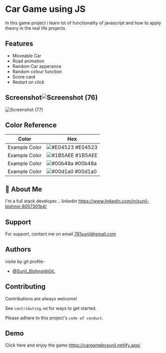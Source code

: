 
# Car Game using JS

In this game project i learn lot of functionality of javascript 
and how to apply theory in the real life projects 



## Features

- Moveable Car
- Road animation
- Random Car apperance 
- Random colour function
- Score card 
- Restart on click

  
## Screenshot![Screenshot (76)](https://user-images.githubusercontent.com/86436026/134692753-b6999117-aa82-4a88-95ad-9f3d810d8dec.png)
![Screenshot (77)](https://user-images.githubusercontent.com/86436026/134693099-6bc28f11-96dc-4800-a0b5-5a2aefb590bc.png)

  ## Color Reference

| Color             | Hex                                                                |
| ----------------- | ------------------------------------------------------------------ |
| Example Color | ![#E04523](https://via.placeholder.com/10/0a192f?text=+) #E04523 |
| Example Color | ![#1B5AEE ](https://via.placeholder.com/10/f8f8f8?text=+) #1B5AEE  |
| Example Color | ![#00b48a](https://via.placeholder.com/10/00b48a?text=+) #00b48a |
| Example Color | ![#00d1a0](https://via.placeholder.com/10/00b48a?text=+) #00d1a0 |


## 🚀 About Me
I'm a full stack developer... linkedin https://www.linkedin.com/in/sunil-bishnoi-8057301b4/


  
## Support

For support, contact me on email 781sunil@gmail.com 

  
## Authors
visite  by git profile-
- [@Sunil_Bishnoi@Git.](https://github.com/Sunil77260)

  
## Contributing

Contributions are always welcome!

See `contributing.md` for ways to get started.

Please adhere to this project's `code of conduct`.

  
## Demo

Click here and enjoy the game https://cargamebysunil.netlify.app/
  
